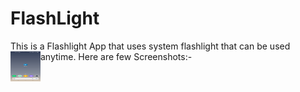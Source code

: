 # FlashLight
This is a Flashlight App that uses system flashlight that can be used anytime.
Here are few Screenshots:-
<a href="url"><img src="https://github.com/Jaskaran-1914294/FlashLight/blob/master/Img/Main.jpg" align="left" height="48" width="48" ></a>
